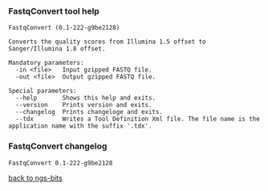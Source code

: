 ### FastqConvert tool help
	FastqConvert (0.1-222-g9be2128)
	
	Converts the quality scores from Illumina 1.5 offset to Sanger/Illumina 1.8 offset.
	
	Mandatory parameters:
	  -in <file>   Input gzipped FASTQ file.
	  -out <file>  Output gzipped FASTQ file.
	
	Special parameters:
	  --help       Shows this help and exits.
	  --version    Prints version and exits.
	  --changelog  Prints changeloge and exits.
	  --tdx        Writes a Tool Definition Xml file. The file name is the application name with the suffix '.tdx'.
	
### FastqConvert changelog
	FastqConvert 0.1-222-g9be2128
	
[back to ngs-bits](https://github.com/marc-sturm/ngs-bits)